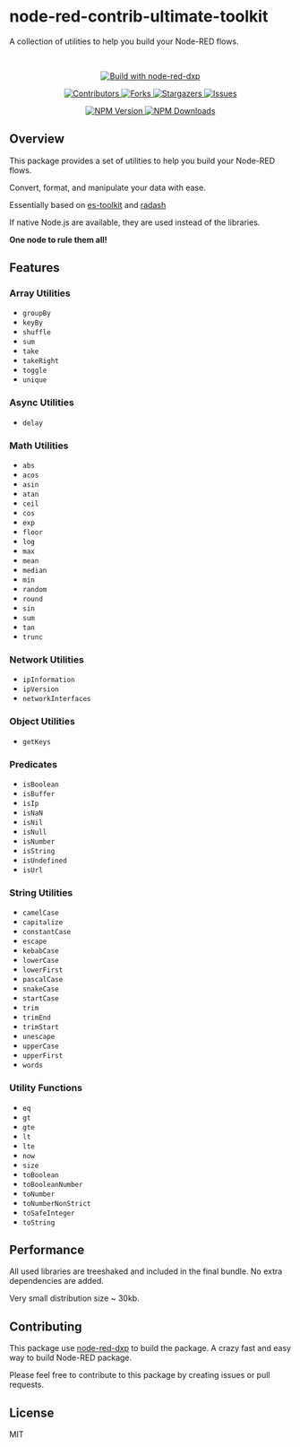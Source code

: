 # node-red-contrib-ultimate-toolkit

A collection of utilities to help you build your Node-RED flows.

<br/>
<p align="center">
  <a href="https://www.npmjs.com/package/@keload/node-red-dxp" aria-label="Build with node-red-dxp">
    <img src="https://img.shields.io/badge/Build%20with-node--red--dxp-blue?style=for-the-badge" alt="Build with node-red-dxp">
  </a>
</p>
<p align="center">
    <a href="https://github.com/clement-berard/node-red-contrib-ultimate-toolkit/graphs/contributors">
        <img src="https://img.shields.io/github/contributors/clement-berard/node-red-contrib-ultimate-toolkit.svg?style=for-the-badge" alt="Contributors">
    </a>
    <a href="https://github.com/clement-berard/node-red-contrib-ultimate-toolkit/network/members">
        <img src="https://img.shields.io/github/forks/clement-berard/node-red-contrib-ultimate-toolkit.svg?style=for-the-badge" alt="Forks">
    </a>
    <a href="https://github.com/clement-berard/node-red-contrib-ultimate-toolkit/stargazers">
        <img src="https://img.shields.io/github/stars/clement-berard/node-red-contrib-ultimate-toolkit.svg?style=for-the-badge" alt="Stargazers">
    </a>
    <a href="https://github.com/clement-berard/node-red-contrib-ultimate-toolkit/issues">
        <img src="https://img.shields.io/github/issues/clement-berard/node-red-contrib-ultimate-toolkit.svg?style=for-the-badge" alt="Issues">
    </a>
</p>
<p align="center">
  <a aria-label="NPM Version" href="https://www.npmjs.com/package/@keload/node-red-contrib-ultimate-toolkit">
    <img alt="NPM Version" src="https://img.shields.io/npm/v/@keload/node-red-contrib-ultimate-toolkit.svg?label=NPM&logo=npm&style=for-the-badge&color=0470FF&logoColor=white">
  </a>
  <a aria-label="NPM Download Count" href="https://www.npmjs.com/package/@keload/node-red-contrib-ultimate-toolkit">
    <img alt="NPM Downloads" src="https://img.shields.io/npm/dt/@keload/node-red-contrib-ultimate-toolkit?label=Downloads&style=for-the-badge&color=67ACF3">
  </a>
</p>

## Overview

This package provides a set of utilities to help you build your Node-RED flows.

Convert, format, and manipulate your data with ease.

Essentially based on [es-toolkit](https://es-toolkit.slash.page/) and [radash](https://radash-docs.vercel.app/docs/getting-started)

If native Node.js are available, they are used instead of the libraries.

**One node to rule them all!**


## Features

### Array Utilities

- `groupBy`
- `keyBy`
- `shuffle`
- `sum`
- `take`
- `takeRight`
- `toggle`
- `unique`

### Async Utilities

- `delay`

### Math Utilities

- `abs`
- `acos`
- `asin`
- `atan`
- `ceil`
- `cos`
- `exp`
- `floor`
- `log`
- `max`
- `mean`
- `median`
- `min`
- `random`
- `round`
- `sin`
- `sum`
- `tan`
- `trunc`

### Network Utilities

- `ipInformation`
- `ipVersion`
- `networkInterfaces`

### Object Utilities

- `getKeys`

### Predicates

- `isBoolean`
- `isBuffer`
- `isIp`
- `isNaN`
- `isNil`
- `isNull`
- `isNumber`
- `isString`
- `isUndefined`
- `isUrl`

### String Utilities

- `camelCase`
- `capitalize`
- `constantCase`
- `escape`
- `kebabCase`
- `lowerCase`
- `lowerFirst`
- `pascalCase`
- `snakeCase`
- `startCase`
- `trim`
- `trimEnd`
- `trimStart`
- `unescape`
- `upperCase`
- `upperFirst`
- `words`

### Utility Functions

- `eq`
- `gt`
- `gte`
- `lt`
- `lte`
- `now`
- `size`
- `toBoolean`
- `toBooleanNumber`
- `toNumber`
- `toNumberNonStrict`
- `toSafeInteger`
- `toString`

## Performance

All used libraries are treeshaked and included in the final bundle. No extra dependencies are added.

Very small distribution size ~ 30kb.

## Contributing

This package use [node-red-dxp](https://www.npmjs.com/package/@keload/node-red-dxp) to build the package.
A crazy fast and easy way to build Node-RED package.

Please feel free to contribute to this package by creating issues or pull requests.

## License

MIT